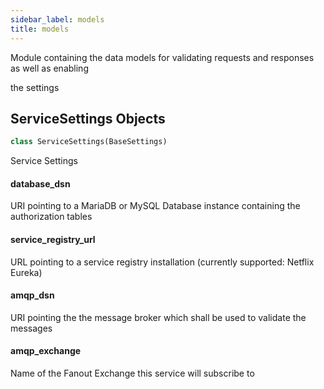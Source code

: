 ```yaml
---
sidebar_label: models
title: models
---
```


Module containing the data models for validating requests and responses as well as enabling

the settings


## ServiceSettings Objects

```python
class ServiceSettings(BaseSettings)
```

Service Settings


#### database\_dsn

URI pointing to a MariaDB or MySQL Database instance containing the authorization tables


#### service\_registry\_url

URL pointing to a service registry installation (currently supported: Netflix Eureka)


#### amqp\_dsn

URI pointing the the message broker which shall be used to validate the messages


#### amqp\_exchange

Name of the Fanout Exchange this service will subscribe to



